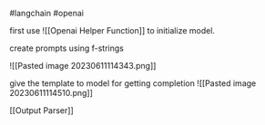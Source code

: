#langchain #openai 


first use ![[Openai Helper Function]]
to initialize model.

create prompts using f-strings

![[Pasted image 20230611114343.png]]

give the template to model for getting completion
![[Pasted image 20230611114510.png]]


[[Output Parser]]